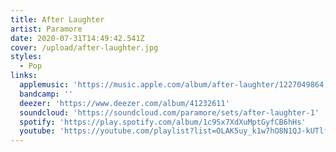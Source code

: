 ```yaml
---
title: After Laughter
artist: Paramore
date: 2020-07-31T14:49:42.541Z
cover: /upload/after-laughter.jpg
styles:
  - Pop
links:
  applemusic: 'https://music.apple.com/album/after-laughter/1227049864'
  bandcamp: ''
  deezer: 'https://www.deezer.com/album/41232611'
  soundcloud: 'https://soundcloud.com/paramore/sets/after-laughter-1'
  spotify: 'https://play.spotify.com/album/1c9Sx7XdXuMptGyfCB6hHs'
  youtube: 'https://youtube.com/playlist?list=OLAK5uy_k1w7hO8N1QJ-kUTlfa1wzy7TcYXRX5VOM'
---
```

